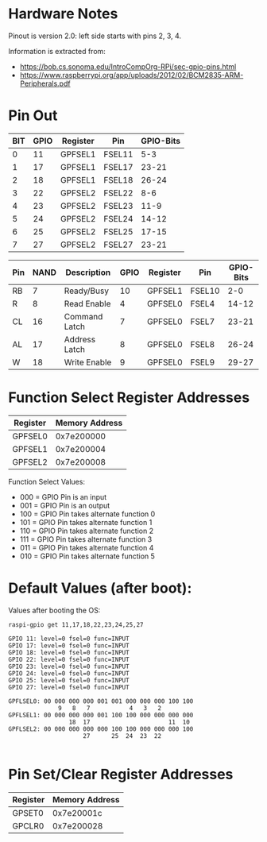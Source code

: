 # Hardware Notes
Pinout is version 2.0: left side starts with pins 2, 3, 4.

Information is extracted from:
 - https://bob.cs.sonoma.edu/IntroCompOrg-RPi/sec-gpio-pins.html
 - https://www.raspberrypi.org/app/uploads/2012/02/BCM2835-ARM-Peripherals.pdf

# Pin Out

| BIT | GPIO | Register | Pin    | GPIO-Bits |
| --- | ---- | -------- | ------ | --------- |
|   0 |   11 |  GPFSEL1 | FSEL11 | 5-3       |
|   1 |   17 |  GPFSEL1 | FSEL17 | 23-21     |
|   2 |   18 |  GPFSEL1 | FSEL18 | 26-24     |
|   3 |   22 |  GPFSEL2 | FSEL22 | 8-6       |
|   4 |   23 |  GPFSEL2 | FSEL23 | 11-9      |
|   5 |   24 |  GPFSEL2 | FSEL24 | 14-12     |
|   6 |   25 |  GPFSEL2 | FSEL25 | 17-15     |
|   7 |   27 |  GPFSEL2 | FSEL27 | 23-21     |

| Pin | NAND | Description   | GPIO | Register | Pin    | GPIO-Bits |
| --- | ---- | ------------- | ---- | -------- | ------ | --------- |
|  RB |    7 | Ready/Busy    |   10 |  GPFSEL1 | FSEL10 | 2-0       |
|   R |    8 | Read Enable   |    4 |  GPFSEL0 |  FSEL4 | 14-12     |
|  CL |   16 | Command Latch |    7 |  GPFSEL0 |  FSEL7 | 23-21     |
|  AL |   17 | Address Latch |    8 |  GPFSEL0 |  FSEL8 | 26-24     |
|   W |   18 | Write Enable  |    9 |  GPFSEL0 |  FSEL9 | 29-27     |

# Function Select Register Addresses

| Register | Memory Address |
| -------- | -------------- |
| GPFSEL0  | 0x7e200000     |
| GPFSEL1  | 0x7e200004     |
| GPFSEL2  | 0x7e200008     |

Function Select Values:
 - 000 = GPIO Pin is an input
 - 001 = GPIO Pin is an output
 - 100 = GPIO Pin takes alternate function 0
 - 101 = GPIO Pin takes alternate function 1
 - 110 = GPIO Pin takes alternate function 2
 - 111 = GPIO Pin takes alternate function 3
 - 011 = GPIO Pin takes alternate function 4
 - 010 = GPIO Pin takes alternate function 5 

# Default Values (after boot):

Values after booting the OS:

`raspi-gpio get 11,17,18,22,23,24,25,27`
```
GPIO 11: level=0 fsel=0 func=INPUT
GPIO 17: level=0 fsel=0 func=INPUT
GPIO 18: level=0 fsel=0 func=INPUT
GPIO 22: level=0 fsel=0 func=INPUT
GPIO 23: level=0 fsel=0 func=INPUT
GPIO 24: level=0 fsel=0 func=INPUT
GPIO 25: level=0 fsel=0 func=INPUT
GPIO 27: level=0 fsel=0 func=INPUT
```

```
GPFLSEL0: 00 000 000 000 001 001 000 000 000 100 100
              9   8   7           4   3   2
GPFLSEL1: 00 000 000 000 001 100 100 000 000 000 000
                 18  17                      11  10
GPFLSEL2: 00 000 000 000 000 100 100 000 000 000 100
                     27      25  24  23  22
                                               
```


# Pin Set/Clear Register Addresses

| Register | Memory Address |
| -------- | -------------- |
| GPSET0   | 0x7e20001c     |
| GPCLR0   | 0x7e200028     |

